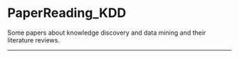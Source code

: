 # PaperReading_KDD

Some papers about knowledge discovery and data mining and their literature reviews.

--------------------------


